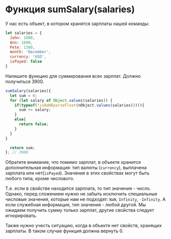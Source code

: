 # Функция sumSalary(salaries)

У нас есть объект, в котором хранятся зарплаты нашей команды:
```js
let salaries = {
  John: 1000,
  Ann: 1600,
  Pete: 1300,
  month: 'December',
  currency: 'USD',
  isPayed: false
}
```

Напишите функцию для суммирования всех зарплат. Должно получиться 3900.

```js
sumSalary(salaries){
  let sum = 0;
  for (let salary of Object.values(salaries)) {
    if(typeof(!isNaN(parseFloat(nObject.values(salaries))))){
      sum += salary;
    }
    else{
      return false;
    }
  }
}

  return sum;
}; // 3900
```

Обратите внимание, что помимо зарплат, в объекте хранится дополнительная информация:
тип валюты (`currency`), выплачена зарплата или нет(`isPayed`). Значения в этих свойствах могут быть любого типа, кроме числового. 

Т.е. если в свойстве находится зарплата, то тип значения - число. Однако, перед сложением нужно не забыть исключить специальные числовые значения, которые нам не подходят: `NaN`, `Infinity`, `-Infinity`. 
А если служебная информация, тип значения - любой другой. Мы ожидаем получить сумму только зарплат, другие свойства следует игнорировать.

Также нужно учесть ситуацию, когда в объекте нет свойств, хранящих зарплаты. В таком случае функция должна вернуть 0.

